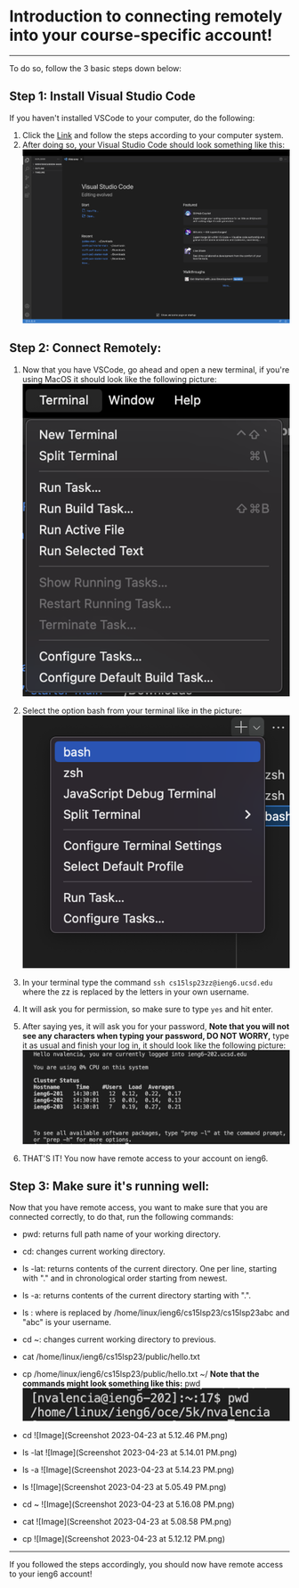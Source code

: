 # Introduction to connecting remotely into your course-specific account!
---
To do so, follow the 3 basic steps down below:

## Step 1: Install Visual Studio Code

If you haven't installed VSCode to your computer, do the following:

1. Click the [Link](https://code.visualstudio.com/download) and follow the steps according to your computer system.
2. After doing so, your Visual Studio Code should look something like this:
![Image](Screenshot%202023-04-06%20at%202.13.01%20PM.png)

## Step 2: Connect Remotely:

1. Now that you have VSCode, go ahead and open a new terminal, if you're using MacOS it should look like the following picture:
![Image](Screenshot%202023-04-06%20at%202.16.36%20PM.png)

2. Select the option bash from your terminal like in the picture:
![Image](Screenshot%202023-04-06%20at%202.19.17%20PM.png)

3. In your terminal type the command `ssh cs15lsp23zz@ieng6.ucsd.edu` where the zz is replaced by the letters in your own username.
4. It will ask you for permission, so make sure to type `yes` and hit enter.
5. After saying yes, it will ask you for your password, **Note that you will not see any characters when typing your password, DO NOT WORRY,** type it as usual and finish your log in, it should look like the following picture:
![Image](Screenshot%202023-04-06%20at%202.35.59%20PM.png)
6. THAT'S IT! You now have remote access to your account on ieng6.

## Step 3: Make sure it's running well:

Now that you have remote access, you want to make sure that you are connected correctly, to do that, run the following commands:
* pwd: returns full path name of your working directory.
* cd: changes current working directory.
* ls -lat: returns contents of the current directory. One per line, starting with "." and in chronological order starting from newest.
* ls -a: returns contents of the current directory starting with ".".
* ls <directory>: where <directory> is replaced by /home/linux/ieng6/cs15lsp23/cs15lsp23abc and "abc" is your username.
* cd ~: changes current working directory to previous.
* cat /home/linux/ieng6/cs15lsp23/public/hello.txt
* cp /home/linux/ieng6/cs15lsp23/public/hello.txt ~/
**Note that the commands might look something like this:**
  pwd
![Image](Screenshot%202023-04-06%20at%202.47.25%20PM.png)
* cd
![Image](Screenshot 2023-04-23 at 5.12.46 PM.png)
  
* ls -lat
![Image](Screenshot 2023-04-23 at 5.14.01 PM.png)
  
* ls -a
![Image](Screenshot 2023-04-23 at 5.14.23 PM.png)
  
* ls <directory>
![Image](Screenshot 2023-04-23 at 5.05.49 PM.png)
  
* cd ~
![Image](Screenshot 2023-04-23 at 5.16.08 PM.png)
  
* cat
![Image](Screenshot 2023-04-23 at 5.08.58 PM.png)
  
* cp
![Image](Screenshot 2023-04-23 at 5.12.12 PM.png)

---
If you followed the steps accordingly, you should now have remote access to your ieng6 account!

